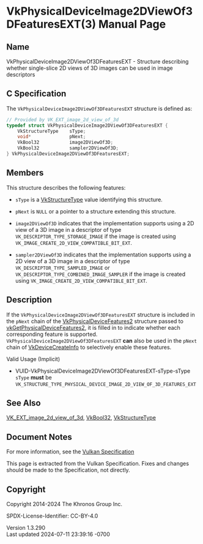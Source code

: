 # VkPhysicalDeviceImage2DViewOf3DFeaturesEXT(3) Manual Page

## Name

VkPhysicalDeviceImage2DViewOf3DFeaturesEXT - Structure describing
whether single-slice 2D views of 3D images can be used in image
descriptors



## <a href="#_c_specification" class="anchor"></a>C Specification

The `VkPhysicalDeviceImage2DViewOf3DFeaturesEXT` structure is defined
as:

``` c
// Provided by VK_EXT_image_2d_view_of_3d
typedef struct VkPhysicalDeviceImage2DViewOf3DFeaturesEXT {
    VkStructureType    sType;
    void*              pNext;
    VkBool32           image2DViewOf3D;
    VkBool32           sampler2DViewOf3D;
} VkPhysicalDeviceImage2DViewOf3DFeaturesEXT;
```

## <a href="#_members" class="anchor"></a>Members

This structure describes the following features:

- `sType` is a [VkStructureType](https://registry.khronos.org/vulkan/specs/1.3-extensions/man/html/VkStructureType.html) value identifying
  this structure.

- `pNext` is `NULL` or a pointer to a structure extending this
  structure.

- <span id="features-image2DViewOf3D"></span> `image2DViewOf3D`
  indicates that the implementation supports using a 2D view of a 3D
  image in a descriptor of type `VK_DESCRIPTOR_TYPE_STORAGE_IMAGE` if
  the image is created using
  `VK_IMAGE_CREATE_2D_VIEW_COMPATIBLE_BIT_EXT`.

- <span id="features-sampler2DViewOf3D"></span> `sampler2DViewOf3D`
  indicates that the implementation supports using a 2D view of a 3D
  image in a descriptor of type `VK_DESCRIPTOR_TYPE_SAMPLED_IMAGE` or
  `VK_DESCRIPTOR_TYPE_COMBINED_IMAGE_SAMPLER` if the image is created
  using `VK_IMAGE_CREATE_2D_VIEW_COMPATIBLE_BIT_EXT`.

## <a href="#_description" class="anchor"></a>Description

If the `VkPhysicalDeviceImage2DViewOf3DFeaturesEXT` structure is
included in the `pNext` chain of the
[VkPhysicalDeviceFeatures2](https://registry.khronos.org/vulkan/specs/1.3-extensions/man/html/VkPhysicalDeviceFeatures2.html) structure
passed to
[vkGetPhysicalDeviceFeatures2](https://registry.khronos.org/vulkan/specs/1.3-extensions/man/html/vkGetPhysicalDeviceFeatures2.html), it is
filled in to indicate whether each corresponding feature is supported.
`VkPhysicalDeviceImage2DViewOf3DFeaturesEXT` **can** also be used in the
`pNext` chain of [VkDeviceCreateInfo](https://registry.khronos.org/vulkan/specs/1.3-extensions/man/html/VkDeviceCreateInfo.html) to
selectively enable these features.

Valid Usage (Implicit)

- <a href="#VUID-VkPhysicalDeviceImage2DViewOf3DFeaturesEXT-sType-sType"
  id="VUID-VkPhysicalDeviceImage2DViewOf3DFeaturesEXT-sType-sType"></a>
  VUID-VkPhysicalDeviceImage2DViewOf3DFeaturesEXT-sType-sType  
  `sType` **must** be
  `VK_STRUCTURE_TYPE_PHYSICAL_DEVICE_IMAGE_2D_VIEW_OF_3D_FEATURES_EXT`

## <a href="#_see_also" class="anchor"></a>See Also

[VK_EXT_image_2d_view_of_3d](https://registry.khronos.org/vulkan/specs/1.3-extensions/man/html/VK_EXT_image_2d_view_of_3d.html),
[VkBool32](https://registry.khronos.org/vulkan/specs/1.3-extensions/man/html/VkBool32.html), [VkStructureType](https://registry.khronos.org/vulkan/specs/1.3-extensions/man/html/VkStructureType.html)

## <a href="#_document_notes" class="anchor"></a>Document Notes

For more information, see the <a
href="https://registry.khronos.org/vulkan/specs/1.3-extensions/html/vkspec.html#VkPhysicalDeviceImage2DViewOf3DFeaturesEXT"
target="_blank" rel="noopener">Vulkan Specification</a>

This page is extracted from the Vulkan Specification. Fixes and changes
should be made to the Specification, not directly.

## <a href="#_copyright" class="anchor"></a>Copyright

Copyright 2014-2024 The Khronos Group Inc.

SPDX-License-Identifier: CC-BY-4.0

Version 1.3.290  
Last updated 2024-07-11 23:39:16 -0700
